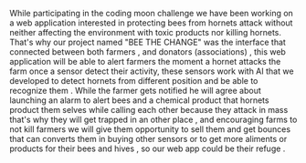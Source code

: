 While participating in the coding moon challenge we have been working on a web application interested in  protecting bees from hornets attack without neither affecting the environment with toxic products nor killing hornets. That's why our project named "BEE THE CHANGE" was the interface that connected between both farmers , and donators (associations) , this web application will be able to alert farmers the moment a hornet attacks the farm once a sensor detect their activity, these sensors work with AI that we developed to detect hornets from different position and be able to recognize them . While the farmer gets notified he will agree about launching an alarm to alert bees and a chemical product that hornets product them selves while calling each other because they attack in mass that's why they will get trapped in an other place , and encouraging farms to not kill farmers we will give them opportunity to sell them and get bounces that can converts them in buying other sensors or to get more aliments or products for their bees and hives , so our web app could be their refuge .
